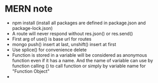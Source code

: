 # MERN note

- npm install (install all packages are defined in package.json and package-lock.json)
- A route will never respond without res.json() or res.send()
- First arg of use() is base url for routes
- mongo push() insert at last, unshift() insert at first
- Use splice() for convenience delete
- Function is stored in a variable will be considered as anonymous function even if it has a name. And the name of
  variable can use by function calling () to call function or simply by variable name for "Function Object"
- 